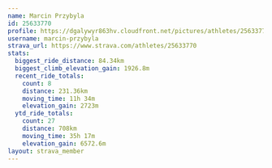 ```yaml
---
name: Marcin Przybyla
id: 25633770
profile: https://dgalywyr863hv.cloudfront.net/pictures/athletes/25633770/12947173/2/large.jpg
username: marcin-przybyla
strava_url: https://www.strava.com/athletes/25633770
stats:
  biggest_ride_distance: 84.34km
  biggest_climb_elevation_gain: 1926.8m
  recent_ride_totals:
    count: 8
    distance: 231.36km
    moving_time: 11h 34m
    elevation_gain: 2723m
  ytd_ride_totals:
    count: 27
    distance: 708km
    moving_time: 35h 17m
    elevation_gain: 6572.6m
layout: strava_member
--- 
```

